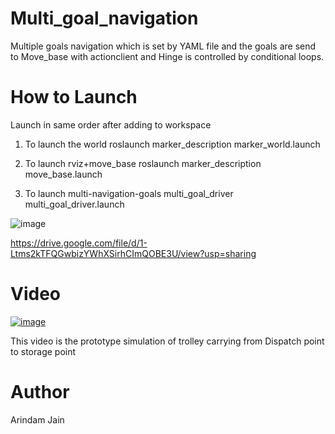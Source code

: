 # Multi_goal_navigation
Multiple goals navigation which is set by YAML file and the goals are send to Move_base with actionclient and Hinge is controlled by conditional loops.

# How to Launch
Launch in same order after adding to workspace

1) To launch the world
roslaunch marker_description marker_world.launch

2) To launch rviz+move_base
roslaunch marker_description move_base.launch

3) To launch multi-navigation-goals
multi_goal_driver multi_goal_driver.launch 

![image](https://user-images.githubusercontent.com/40122399/140578992-ab2e655a-6969-47e9-b8dc-7361f1939163.png)

https://drive.google.com/file/d/1-Ltms2kTFQGwbizYWhXSirhCImQOBE3U/view?usp=sharing


# Video
[![image](https://user-images.githubusercontent.com/40122399/140579490-9a4eb331-f017-48b1-b298-dc594f32431c.png)](https://drive.google.com/file/d/1-Ltms2kTFQGwbizYWhXSirhCImQOBE3U/view?usp=sharing)

This video is the prototype simulation of trolley carrying from Dispatch point to storage point

# Author
Arindam Jain 
